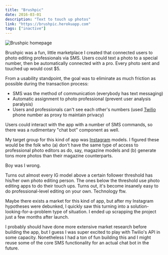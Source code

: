 ```yaml
---
title: "Brushpic"
date: 2016-03-01
description: "Text to touch up photos"
link: "https://brushpic.herokuapp.com"
tags: ["inactive"]
---
```


![Brushpic homepage](/images/projects/brushpic/homepage.png)

Brushpic was a fun, little marketplace I created that connected users to photo editing professionals via SMS. Users could text a photo to a special number, then be automatically connected with a pro. Every photo sent and touched up would cost $5.

From a usability standpoint, the goal was to eliminate as much friction as possible during the transaction process:

- SMS was the method of communication (everybody has text messaging)
- Automatic assignment to photo professional (prevent user analysis paralysis)
- Users and professionals can't see each other's numbers (used [Twilio](https://twilio.com) phone number as proxy to maintain privacy) 

Users could interact with the app with a number of SMS commands, so there was a rudimentary "chat bot" component as well.

My target group for this kind of app was [Instagram](https://instagram.com) models. I figured these would be the folk who (a) don't have the same type of access to professional photo editors as do, say, magazine models and (b) generate tons more photos than their magazine counterparts.

Boy was I wrong.

Turns out almost every IG model above a certain follower threshold has his/her own photo editing person. The ones below the threshold use photo editing apps to do their touch ups. Turns out, it's become insanely easy to do professional-level editing on your own. Technology ftw.

Maybe there exists a market for this kind of app, but after my Instagram hypotheses were debunked, I quickly saw this turning into a solution-looking-for-a-problem type of situation. I ended up scrapping the project just a few months after launch. 

I probably should have done more extensive market research before building the app, but I guess I was super excited to play with Twilio's API in some capacity. Nonetheless I had a ton of fun building this and I might reuse some of the core SMS functionality for an actual chat bot in the future.